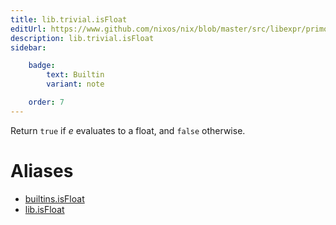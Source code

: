 ```yaml
---
title: lib.trivial.isFloat
editUrl: https://www.github.com/nixos/nix/blob/master/src/libexpr/primops.cc
description: lib.trivial.isFloat
sidebar:

    badge:
        text: Builtin
        variant: note

    order: 7
---
```


Return `true` if *e* evaluates to a float, and `false` otherwise.


# Aliases

- [builtins.isFloat](reference/builtins/builtins-isFloat)
- [lib.isFloat](reference/lib/lib-isFloat)


